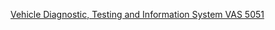 [Vehicle Diagnostic, Testing and Information System VAS 5051](https://drive.google.com/file/d/1bmAJkzJ1T7TcN5RIGAceTQ9RfQYDRrRH/view)
